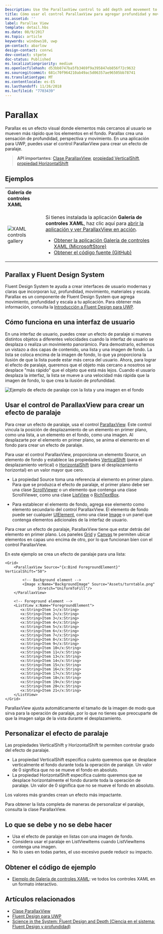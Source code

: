 ```yaml
---
Description: Use the ParallaxView control to add depth and movement to your app.
title: Cómo usar el control ParallaxView para agregar profundidad y movimiento a la aplicación.
ms.assetid: ''
label: Parallax View
template: detail.hbs
ms.date: 08/9/2017
ms.topic: article
keywords: windows10, uwp
pm-contact: abarlow
design-contact: conrwi
dev-contact: stpete
doc-status: Published
ms.localizationpriority: medium
ms.openlocfilehash: d53bb0747ba5fb3469f9a395847eb856f72c9632
ms.sourcegitcommit: 681c70f964210ab49ac5d06357ae96505bb78741
ms.translationtype: MT
ms.contentlocale: es-ES
ms.lasthandoff: 11/26/2018
ms.locfileid: "7703439"
---
```

# <a name="parallax"></a>Parallax

Parallax es un efecto visual donde elementos más cercanos al usuario se mueven más rápido que los elementos en el fondo. Parallax crea una sensación de profundidad, perspectiva y movimiento. En una aplicación para UWP, puedes usar el control ParallaxView para crear un efecto de paralaje.  

> **API importantes**: [Clase ParallaxView](https://docs.microsoft.com/uwp/api/Windows.UI.Xaml.Controls.Parallaxview), [propiedad VerticalShift](https://docs.microsoft.com/uwp/api/Windows.UI.Xaml.Controls.Parallaxview.VerticalShift), [propiedad HorizontalShift](https://docs.microsoft.com/uwp/api/Windows.UI.Xaml.Controls.Parallaxview.HorizontalShift)

## <a name="examples"></a>Ejemplos

<table>
<th align="left">Galería de controles XAML<th>
<tr>
<td><img src="images/xaml-controls-gallery-sm.png" alt="XAML controls gallery"></img></td>
<td>
    <p>Si tienes instalada la aplicación <strong style="font-weight: semi-bold">Galería de controles XAML</strong>, haz clic aquí para <a href="xamlcontrolsgallery:/item/ParallaxView">abrir la aplicación y ver ParallaxView en acción</a>.</p>
    <ul>
    <li><a href="https://www.microsoft.com/store/productId/9MSVH128X2ZT">Obtener la aplicación Galería de controles XAML (MicrosoftStore)</a></li>
    <li><a href="https://github.com/Microsoft/Windows-universal-samples/tree/master/Samples/XamlUIBasics">Obtener el código fuente (GitHub)</a></li>
    </ul>
</td>
</tr>
</table>

## <a name="parallax-and-the-fluent-design-system"></a>Parallax y Fluent Design System

 Fluent Design System te ayuda a crear interfaces de usuario modernas y claras que incorporan luz, profundidad, movimiento, materiales y escala. Parallax es un componente de Fluent Design System que agrega movimiento, profundidad y escala a tu aplicación. Para obtener más información, consulta la [Introducción a Fluent Design para UWP](../fluent-design-system/index.md).

## <a name="how-it-works-in-a-user-interface"></a>Cómo funciona en una interfaz de usuario

En una interfaz de usuario, puedes crear un efecto de paralaje si mueves distintos objetos a diferentes velocidades cuando la interfaz de usuario se desplaza o realiza un movimiento panorámico. <!-- Parallax is an important tool in adding depth to applications along with other techniques like transition animations, perspective tilt, and layering. --> Para demostrarlo, echemos un vistazo a dos capas de contenido, una lista y una imagen de fondo.  La lista se coloca encima de la imagen de fondo, lo que ya proporciona la ilusión de que la lista puede estar más cerca del usuario.  Ahora, para lograr el efecto de paralaje, queremos que el objeto más cercano a nosotros se desplace "más rápido" que el objeto que está más lejos.  Cuando el usuario desplaza la interfaz, la lista se mueve a una velocidad más rápida que la imagen de fondo, lo que crea la ilusión de profundidad.

 ![Ejemplo de efecto de paralaje con la lista y una imagen en el fondo](images/_Parallax_v2.gif)

 
## <a name="using-the-parallaxview-control-to-create-a-parallax-effect"></a>Usar el control de ParallaxView para crear un efecto de paralaje

Para crear un efecto de paralaje, usa el control [ParallaxView](https://docs.microsoft.com/uwp/api/Windows.UI.Xaml.Controls.Parallaxview). Este control vincula la posición de desplazamiento de un elemento en primer plano, como una lista, a un elemento en el fondo, como una imagen. Al desplazarte por el elemento en primer plano, se anima el elemento en el fondo para crear un efecto de paralaje. 

Para usar el control ParallaxView, proporciona un elemento Source, un elemento de fondo y establece las propiedades [VerticalShift](https://docs.microsoft.com/uwp/api/Windows.UI.Xaml.Controls.Parallaxview.VerticalShift) (para el desplazamiento vertical) o [HorizontalShift](https://docs.microsoft.com/uwp/api/Windows.UI.Xaml.Controls.Parallaxview.HorizontalShift) (para el desplazamiento horizontal) en un valor mayor que cero. 
* La propiedad Source toma una referencia al elemento en primer plano. Para que se produzca el efecto de paralaje, el primer plano debe ser una clase [ScrollViewer](https://docs.microsoft.com/en-us/uwp/api/Windows.UI.Xaml.Controls.ScrollViewer) o un elemento que contenga una clase ScrollViewer, como una clase [ListView](https://docs.microsoft.com/en-us/uwp/api/windows.ui.xaml.controls.listview) o [RichTextBox](https://docs.microsoft.com/en-us/uwp/api/Windows.UI.Xaml.Controls.RichEditBox). 

* Para establecer el elemento de fondo, agrega ese elemento como elemento secundario del control ParallaxView. El elemento de fondo puede ser cualquier [UIElement](https://docs.microsoft.com/en-us/uwp/api/windows.ui.xaml.uielement), como una clase [Image](https://docs.microsoft.com/en-us/uwp/api/Windows.UI.Xaml.Controls.Image) o un panel que contenga elementos adicionales de la interfaz de usuario. 

Para crear un efecto de paralaje, ParallaxView tiene que estar detrás del elemento en primer plano. Los paneles [Grid](https://docs.microsoft.com/en-us/uwp/api/windows.ui.xaml.controls.grid) y [Canvas](https://docs.microsoft.com/en-us/uwp/api/windows.ui.xaml.controls.canvas) te permiten ubicar elementos en capas uno encima de otro, por lo que funcionan bien con el control ParallaxView.  

En este ejemplo se crea un efecto de paralaje para una lista:
 
```xaml
<Grid>
    <ParallaxView Source="{x:Bind ForegroundElement}" VerticalShift="50"> 
    
        <!-- Background element --> 
        <Image x:Name="BackgroundImage" Source="Assets/turntable.png"
               Stretch="UniformToFill"/>
    </ParallaxView>
    
    <!-- Foreground element -->
    <ListView x:Name="ForegroundElement">
       <x:String>Item 1</x:String> 
       <x:String>Item 2</x:String> 
       <x:String>Item 3</x:String> 
       <x:String>Item 4</x:String> 
       <x:String>Item 5</x:String>  
       <x:String>Item 6</x:String> 
       <x:String>Item 7</x:String> 
       <x:String>Item 8</x:String> 
       <x:String>Item 9</x:String> 
       <x:String>Item 10</x:String>     
       <x:String>Item 11</x:String> 
       <x:String>Item 13</x:String> 
       <x:String>Item 14</x:String> 
       <x:String>Item 15</x:String> 
       <x:String>Item 16</x:String>     
       <x:String>Item 17</x:String> 
       <x:String>Item 18</x:String> 
       <x:String>Item 19</x:String> 
       <x:String>Item 20</x:String> 
       <x:String>Item 21</x:String>        
    </ListView>
</Grid>
``` 

ParallaxView ajusta automáticamente el tamaño de la imagen de modo que sirva para la operación de paralaje, por lo que no tienes que preocuparte de que la imagen salga de la vista durante el desplazamiento.

## <a name="customizing-the-parallax-effect"></a>Personalizar el efecto de paralaje 

Las propiedades VerticalShift y HorizontalShift te permiten controlar grado del efecto de paralaje.

* La propiedad VerticalShift especifica cuánto queremos que se desplace verticalmente el fondo durante toda la operación de paralaje. Un valor de 0 significa que no se mueve el fondo en absoluto.
* La propiedad HorizontalShift especifica cuánto queremos que se desplace horizontalmente el fondo durante toda la operación de paralaje. Un valor de 0 significa que no se mueve el fondo en absoluto.

Los valores más grandes crean un efecto más impactante. 

Para obtener la lista completa de maneras de personalizar el paralaje, consulta la clase ParallaxView. 

## <a name="dos-and-donts"></a>Lo que se debe y no se debe hacer

- Usa el efecto de paralaje en listas con una imagen de fondo.
- Considera usar el paralaje en ListViewItems cuando ListViewItems contenga una imagen.
- No lo uses en todas partes, el uso excesivo puede reducir su impacto.

## <a name="get-the-sample-code"></a>Obtener el código de ejemplo

- [Ejemplo de Galería de controles XAML](https://github.com/Microsoft/Windows-universal-samples/tree/master/Samples/XamlUIBasics): ve todos los controles XAML en un formato interactivo.

## <a name="related-articles"></a>Artículos relacionados

- [Clase ParallaxView](https://docs.microsoft.com/uwp/api/Windows.UI.Xaml.Controls.Parallaxview) 
- [Fluent Design para UWP](../fluent-design-system/index.md)
- [Science in the System: Fluent Design and Depth (Ciencia en el sistema: Fluent Design y profundidad)](https://medium.com/microsoft-design/science-in-the-system-fluent-design-and-depth-fb6d0f23a53f)
